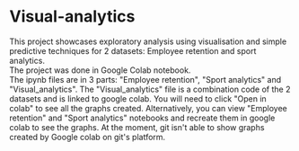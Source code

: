 # Visual-analytics
This project showcases exploratory analysis using visualisation and simple predictive techniques for 2 datasets: Employee retention and sport analytics.  
The project was done in Google Colab notebook.  
The ipynb files are in 3 parts: "Employee retention", "Sport analytics" and "Visual_analytics". 
The "Visual_analytics" file is a combination code of the 2 datasets and is linked to google colab. You will need to click "Open in colab" to see all the graphs created.
Alternatively, you can view "Employee retention" and "Sport analytics" notebooks and recreate them in google colab to see the graphs.
At the moment, git isn't able to show graphs created by Google colab on git's platform.
